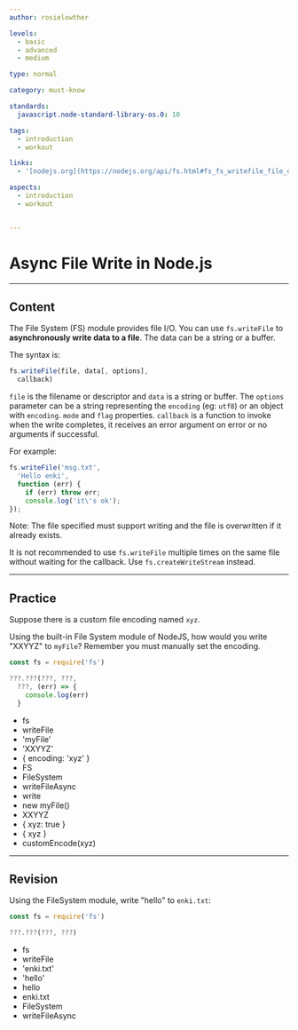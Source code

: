 ```yaml
---
author: rosielowther

levels:
  - basic
  - advanced
  - medium

type: normal

category: must-know

standards:
  javascript.node-standard-library-os.0: 10

tags:
  - introduction
  - workout

links:
  - '[nodejs.org](https://nodejs.org/api/fs.html#fs_fs_writefile_file_data_options_callback){website}'

aspects:
  - introduction
  - workout


---
```

# Async File Write in Node.js

---
## Content

The File System (FS) module provides file I/O. You can use `fs.writeFile` to **asynchronously write data to a file**. The data can be a string or a buffer.

The syntax is:

```javascript
fs.writeFile(file, data[, options],
  callback)
```

`file` is the filename or descriptor and `data` is a string or buffer.
The `options` parameter can be a string representing the `encoding` (eg: `utf8`) or an object with `encoding`. `mode` and `flag` properties. `callback` is a function to invoke when the write completes, it receives an error argument on error or no arguments if successful.

For example:

```javascript
fs.writeFile('msg.txt',
  'Hello enki',
  function (err) {
    if (err) throw err;
    console.log('it\'s ok');
});
```

Note: The file specified must support writing and the file is overwritten if it already exists.

It is not recommended to use `fs.writeFile` multiple times on the same file without waiting for the callback.  Use `fs.createWriteStream` instead.

---
## Practice

Suppose there is a custom file encoding named `xyz`.

Using the built-in File System module of NodeJS, how would you write "XXYYZ" to `myFile`? Remember you must manually set the encoding.

```javascript
const fs = require('fs')

???.???(???, ???,
  ???, (err) => {
    console.log(err)
  }
```

* fs
* writeFile
* 'myFile'
* 'XXYYZ'
* { encoding: 'xyz' }
* FS
* FileSystem
* writeFileAsync
* write
* new myFile()
* XXYYZ
* { xyz: true }
* { xyz }
* customEncode(xyz)

---
## Revision

Using the FileSystem module, write "hello" to `enki.txt`:

```javascript
const fs = require('fs')

???.???(???, ???)
```

* fs
* writeFile
* 'enki.txt'
* 'hello'
* hello
* enki.txt
* FileSystem
* writeFileAsync
 
